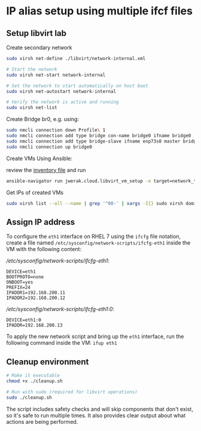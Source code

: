 # IP alias setup using multiple ifcf files

## Setup libvirt lab

Create secondary network

```bash
sudo virsh net-define ./libvirt/network-internal.xml

# Start the network
sudo virsh net-start network-internal

# Set the network to start automatically on host boot
sudo virsh net-autostart network-internal

# Verify the network is active and running
sudo virsh net-list
```

Create Bridge br0, e.g. using:

```bash
sudo nmcli connection down Profile\ 1
sudo nmcli connection add type bridge con-name bridge0 ifname bridge0
sudo nmcli connection add type bridge-slave ifname enp73s0 master bridge0
sudo nmcli connection up bridge0
```

Create VMs Using Ansible:

review the [inventory file](./hosts_and_groups/inventory.yml) and run

```bash
ansible-navigator run jwerak.cloud.libvirt_vm_setup -e target=network_test_nodes
```

Get IPs of created VMs

```bash
sudo virsh list --all --name | grep '^00-' | xargs -I{} sudo virsh domifaddr {} --source agent
```

## Assign IP address

To configure the `eth1` interface on RHEL 7 using the `ifcfg` file notation, create a file named `/etc/sysconfig/network-scripts/ifcfg-eth1` inside the VM with the following content:

*/etc/sysconfig/network-scripts/ifcfg-eth1*:

```env
DEVICE=eth1
BOOTPROTO=none
ONBOOT=yes
PREFIX=24
IPADDR1=192.168.200.11
IPADDR2=192.168.200.12
```

*/etc/sysconfig/network-scripts/ifcfg-eth1:0*:

```env
DEVICE=eth1:0
IPADDR=192.168.200.13
```

To apply the new network script and bring up the `eth1` interface, run the following command inside the VM: `ifup eth1`

## Cleanup environment

```bash
# Make it executable
chmod +x ./cleanup.sh

# Run with sudo (required for libvirt operations)
sudo ./cleanup.sh
```

The script includes safety checks and will skip components that don't exist, so it's safe to run multiple times. It also provides clear output about what actions are being performed.
